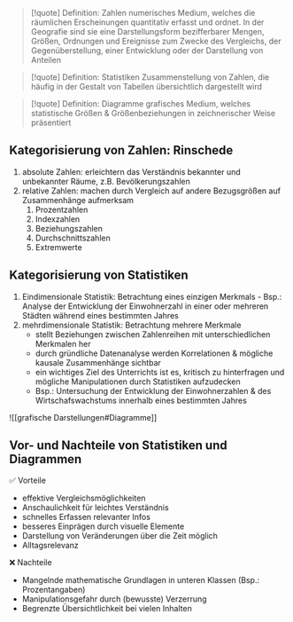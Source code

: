 >[!quote] Definition: Zahlen
>numerisches Medium, welches die räumlichen Erscheinungen quantitativ erfasst und ordnet. In der Geografie sind sie eine Darstellungsform bezifferbarer Mengen, Größen, Ordnungen und Ereignisse zum Zwecke des Vergleichs, der Gegenüberstellung, einer Entwicklung oder der Darstellung von Anteilen

>[!quote] Definition: Statistiken
>Zusammenstellung von Zahlen, die häufig in der Gestalt von Tabellen übersichtlich dargestellt wird

>[!quote] Definition: Diagramme
>grafisches Medium, welches statistische Größen & Größenbeziehungen in zeichnerischer Weise präsentiert

## Kategorisierung von Zahlen: Rinschede 

1) absolute Zahlen: erleichtern das Verständnis bekannter und unbekannter Räume, z.B. Bevölkerungszahlen
2) relative Zahlen: machen durch Vergleich auf andere Bezugsgrößen auf Zusammenhänge aufmerksam
	1) Prozentzahlen
	2) Indexzahlen
	3) Beziehungszahlen
	4) Durchschnittszahlen
	5) Extremwerte

## Kategorisierung von Statistiken 

1) Eindimensionale Statistik: Betrachtung eines einzigen Merkmals - Bsp.: Analyse der Entwicklung der Einwohnerzahl in einer oder mehreren Städten während eines bestimmten Jahres
2) mehrdimensionale Statistik: Betrachtung mehrere Merkmale
	- stellt Beziehungen zwischen Zahlenreihen mit unterschiedlichen Merkmalen her
	- durch gründliche Datenanalyse werden Korrelationen & mögliche kausale Zusammenhänge 	sichtbar
	- ein wichtiges Ziel des Unterrichts ist es, kritisch zu hinterfragen und mögliche Manipulationen durch Statistiken aufzudecken
	- Bsp.: Untersuchung der Entwicklung der Einwohnerzahlen & des Wirtschafswachstums innerhalb eines bestimmten Jahres

![[grafische Darstellungen#Diagramme]]

## Vor- und Nachteile von Statistiken und Diagrammen

✅ Vorteile
- effektive Vergleichsmöglichkeiten
- Anschaulichkeit für leichtes Verständnis
- schnelles Erfassen relevanter Infos
- besseres Einprägen durch visuelle Elemente
- Darstellung von Veränderungen über die Zeit möglich
- Alltagsrelevanz

❌ Nachteile
- Mangelnde mathematische Grundlagen in unteren Klassen (Bsp.: Prozentangaben)
- Manipulationsgefahr durch (bewusste) Verzerrung
- Begrenzte Übersichtlichkeit bei vielen Inhalten

